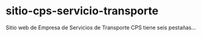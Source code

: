 # sitio-cps-servicio-transporte
 Sitio web de Empresa de Servicios de Transporte CPS
tiene seis pestañas...